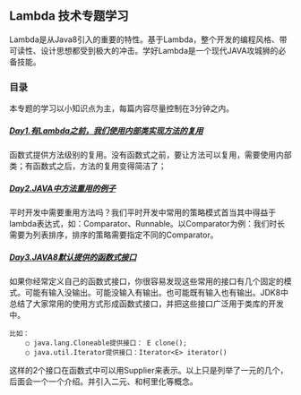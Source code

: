 ## Lambda 技术专题学习

Lambda是从Java8引入的重要的特性。基于Lambda，整个开发的编程风格、带可读性、设计思想都受到极大的冲击。学好Lambda是一个现代JAVA攻城狮的必备技能。

### 目录

本专题的学习以小知识点为主，每篇内容尽量控制在3分钟之内。


[day1]: https://github.com/wzdacyl/lambda/blob/master/src/test/java/com/ibm/leo/share/lambda/Day1_basic.java "basic"
##### [Day1.有Lambda之前，我们使用内部类实现方法的复用][day1]

函数式提供方法级别的复用。没有函数式之前，要让方法可以复用，需要使用内部类；有函数式之后，方法的复用变得简洁了；



[day2]: https://github.com/wzdacyl/lambda/blob/master/src/test/java/com/ibm/leo/share/lambda/Day2_compare.java "compare"
##### [Day2.JAVA中方法重用的例子][day2]

平时开发中需要重用方法吗？我们平时开发中常用的策略模式首当其中得益于lambda表达式，如：Comparator、Runnable。以Comparator为例：我们时长需要为列表排序，排序的策略需要指定不同的Comparator。



[day3]: https://github.com/wzdacyl/lambda/blob/master/src/test/java/com/ibm/leo/share/lambda/Day3_Default_Lambda_Functional_Interface.java "default lambda interface"
##### [Day3.JAVA8默认提供的函数式接口][day3]

如果你经常定义自己的函数式接口，你很容易发现这些常用的接口有几个固定的模式。可能有输入没输出。可能没输入有输出。也可能既有输入也有输出。JDK8中总结了大家常用的使用方式形成函数式接口，并把这些接口广泛用于类库的开发中。

	比如：
		○ java.lang.Cloneable提供接口： E clone();
		○ java.util.Iterator提供接口：Iterator<E> iterator()

这样的2个接口在函数式中可以用Supplier<T>来表示。以上只是列举了一元的几个，后面会一个一个介绍。并引入二元、和柯里化等概念。